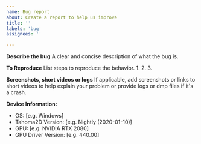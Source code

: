 ```yaml
---
name: Bug report
about: Create a report to help us improve
title: ''
labels: 'bug'
assignees: ''

---
```


<!-- Please search for existing issues to avoid creating duplicates. -->

**Describe the bug**
A clear and concise description of what the bug is.

**To Reproduce**
List steps to reproduce the behavior.
1.
2.
3.

**Screenshots, short videos or logs**
If applicable, add screenshots or links to short videos to help explain your problem or provide logs or dmp files if it's a crash.

<!--Crash logs or dmp files may be found under the following:-->
<!-- Windows crash dmp: C:\Users\yourusername\AppData\Local\Tahoma2D\Tahoma2D\cache\crashrpt\xxxx\crashdump.dmp -->
<!-- macOS crash logs: Console App -> User Reports.  Look for Tahoma2D crash report -->

**Device Information:**
 - OS: [e.g. Windows]
 - Tahoma2D Version: [e.g. Nightly (2020-01-10)]
 - GPU: [e.g. NVIDIA RTX 2080]
 - GPU Driver Version: [e.g. 440.00]
